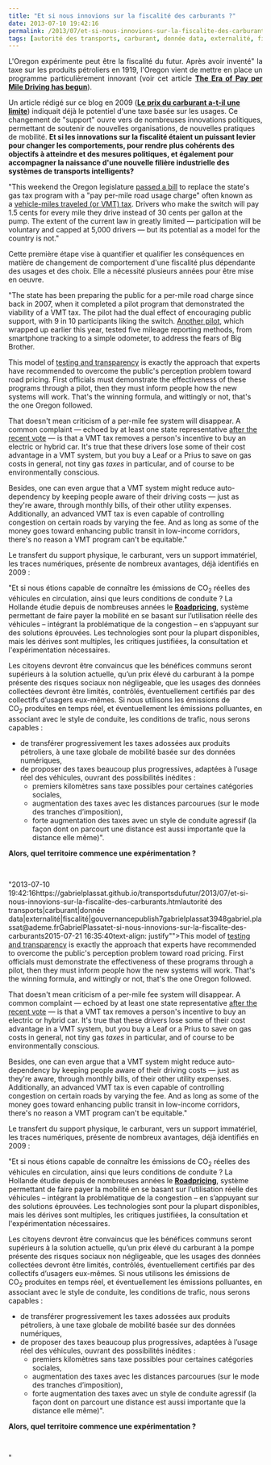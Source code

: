 ```yaml
---
title: "Et si nous innovions sur la fiscalité des carburants ?"
date: 2013-07-10 19:42:16
permalink: /2013/07/et-si-nous-innovions-sur-la-fiscalite-des-carburants.html
tags: [autorité des transports, carburant, donnée data, externalité, fiscalité, gouvernance]
---
```


<p style="text-align: justify">L'Oregon expérimente peut être la fiscalité du futur. Après avoir inventé" la taxe sur les produits pétroliers en 1919, l'Oregon vient de mettre en place un programme particulièrement innovant (voir cet article <strong><a href=""http://www.theatlanticcities.com/commute/2013/07/era-pay-mile-driving-has-begun/6150/"" target=""_blank"">The Era of Pay per Mile Driving has begun</a></strong>). </p> <p style=""text-align: justify"">Un article rédigé sur ce blog en 2009 (<strong><a href="https://gabrielplassat.github.io/transportsdufutur/2009/11/le-prix-du-carburant-a-la-pompe-atil-une-limite.html"" target=""_blank"">Le prix du carburant a-t-il une limite</a></strong>) indiquait déjà le potentiel d'une taxe basée sur les usages. Ce changement de "support" ouvre vers de nombreuses innovations politiques, permettant de soutenir de nouvelles organisations, de nouvelles pratiques de mobilité. <strong>Et si les innovations sur la fiscalité étaient un puissant levier pour changer les comportements, pour rendre plus cohérents des objectifs à atteindre et des mesures politiques, et également pour accompagner la naissance d'une nouvelle filière industrielle des systèmes de transports intelligents? </strong></p>  <!--more-->   <p style=""padding-left: 30pxtext-align: justify"">"This weekend the Oregon legislature <a href=""http://www.leg.state.or.us/mag/home.htm"">passed a bill</a> to replace the state's gas tax program with a "pay per-mile road usage charge" often known as a <a href=""http://www.theatlanticcities.com/commute/2012/08/vmt-tax-good-idea/3062/"">vehicle-miles traveled (or VMT) tax</a>. Drivers who make the switch will pay 1.5 cents for every mile they drive instead of 30 cents per gallon at the pump. The extent of the current law in greatly limited — participation will be voluntary and capped at 5,000 drivers — but its potential as a model for the country is not." </p>  <p style=""text-align: justify"">Cette première étape vise à quantifier et qualifier les conséquences en matière de changement de comportement d'une fiscalité plus dépendante des usages et des choix. Elle a nécessité plusieurs années pour être mise en oeuvre.</p> <p style=""padding-left: 30pxtext-align: justify"">"The state has been preparing the public for a per-mile road charge since back in 2007, when it completed a pilot program that demonstrated the viability of a VMT tax. The pilot had the dual effect of encouraging public support, with 9 in 10 participants liking the switch. <a href=""http://www.theatlanticcities.com/commute/2013/01/oregon-pushing-ahead-road-use-fees/4434/"">Another pilot</a>, which wrapped up earlier this year, tested five mileage reporting methods, from smartphone tracking to a simple odometer, to address the fears of Big Brother.</p> <p style=""padding-left: 30pxtext-align: justify"">This model of <a href=""http://www.theatlanticcities.com/commute/2013/02/congestion-pricings-enduring-public-perception-problem/4582/"">testing and transparency</a> is exactly the approach that experts have recommended to overcome the public's perception problem toward road pricing. First officials must demonstrate the effectiveness of these programs through a pilot, then they must inform people how the new systems will work. That's the winning formula, and wittingly or not, that's the one Oregon followed.</p> <p style=""padding-left: 30pxtext-align: justify"">That doesn't mean criticism of a per-mile fee system will disappear. A common complaint — echoed by at least one state representative <a href=""http://www.statesmanjournal.com/article/20130708/STATE/307080019/Lawmakers-switch-gears-per-mile-road-usage-charge"">after the recent vote</a> — is that a VMT tax removes a person's incentive to buy an electric or hybrid car. It's true that these drivers lose some of their cost advantage in a VMT system, but you buy a Leaf or a Prius to save on gas costs in general, not tiny gas <em>taxes</em> in particular, and of course to be environmentally conscious.</p> <p style=""padding-left: 30pxtext-align: justify"">Besides, one can even argue that a VMT system might reduce auto-dependency by keeping people aware of their driving costs — just as they're aware, through monthly bills, of their other utility expenses. Additionally, an advanced VMT tax is even capable of controlling congestion on certain roads by varying the fee. And as long as some of the money goes toward enhancing public transit in low-income corridors, there's no reason a VMT program can't be equitable."</p> <p style=""text-align: justify"">Le transfert du support physique, le carburant, vers un support immatériel, les traces numériques, présente de nombreux avantages, déjà identifiés en 2009 :</p> <p style=""padding-left: 30pxtext-align: justify"">"Et si nous étions capable de connaître les émissions de CO<sub>2</sub> réelles des véhicules en circulation, ainsi que leurs conditions de conduite ? La Hollande étudie depuis de nombreuses années le <strong><a href=""http://www.verkeerenwaterstaat.nl/english/topics/mobility_and_accessibility/roadpricing/"">Roadpricing</a></strong>, système permettant de faire payer la mobilité en se basant sur l’utilisation réelle des véhicules – intégrant la problématique de la congestion – en s’appuyant sur des solutions éprouvées. Les technologies sont pour la plupart disponibles, mais les dérives sont multiples, les critiques justifiées, la consultation et l'expérimentation nécessaires.</p> <p style=""padding-left: 30pxtext-align: justify""><span style=""font-size: small"">Les citoyens devront être convaincus que les bénéfices communs seront supérieurs à la solution actuelle, qu’un prix élevé du carburant à la pompe présente des risques sociaux non négligeable, que les usages des données collectées devront être limités, contrôlés, éventuellement certifiés par des collectifs d’usagers eux-mêmes. </span>Si nous utilisons les émissions de CO<sub>2</sub> produites en temps réel, et éventuellement les émissions polluantes, en associant avec le style de conduite, les conditions de trafic, nous serons capables :</p> <ul style=""padding-left: 30px""> <li>de transférer progressivement les taxes adossées aux produits pétroliers, à une taxe globale de mobilité basée sur des données numériques,</li> <li>de proposer des taxes beaucoup plus progressives, adaptées à l’usage réel des véhicules, ouvrant des possibilités inédites : <ul> <li>premiers kilomètres sans taxe possibles pour certaines catégories sociales,</li> <li>augmentation des taxes avec les distances parcourues (sur le mode des tranches d’imposition),</li> <li>forte augmentation des taxes avec un style de conduite agressif (la façon dont on parcourt une distance est aussi importante que la distance elle même)".</li> </ul> </li> </ul> <strong>Alors, quel territoire commence une expérimentation ?</strong><br /> <p style=""padding-left: 30px""> </p>"2013-07-10 19:42:16https://gabrielplassat.github.io/transportsdufutur/2013/07/et-si-nous-innovions-sur-la-fiscalite-des-carburants.htmlautorité des transports|carburant|donnée data|externalité|fiscalité|gouvernancepublish7gabrielplassat3948gabriel.plassat@ademe.frGabrielPlassatet-si-nous-innovions-sur-la-fiscalite-des-carburants2015-07-21 16:35:40text-align: justify"">This model of <a href=""http://www.theatlanticcities.com/commute/2013/02/congestion-pricings-enduring-public-perception-problem/4582/"">testing and transparency</a> is exactly the approach that experts have recommended to overcome the public's perception problem toward road pricing. First officials must demonstrate the effectiveness of these programs through a pilot, then they must inform people how the new systems will work. That's the winning formula, and wittingly or not, that's the one Oregon followed.</p> <p style=""padding-left: 30pxtext-align: justify"">That doesn't mean criticism of a per-mile fee system will disappear. A common complaint — echoed by at least one state representative <a href=""http://www.statesmanjournal.com/article/20130708/STATE/307080019/Lawmakers-switch-gears-per-mile-road-usage-charge"">after the recent vote</a> — is that a VMT tax removes a person's incentive to buy an electric or hybrid car. It's true that these drivers lose some of their cost advantage in a VMT system, but you buy a Leaf or a Prius to save on gas costs in general, not tiny gas <em>taxes</em> in particular, and of course to be environmentally conscious.</p> <p style=""padding-left: 30pxtext-align: justify"">Besides, one can even argue that a VMT system might reduce auto-dependency by keeping people aware of their driving costs — just as they're aware, through monthly bills, of their other utility expenses. Additionally, an advanced VMT tax is even capable of controlling congestion on certain roads by varying the fee. And as long as some of the money goes toward enhancing public transit in low-income corridors, there's no reason a VMT program can't be equitable."</p> <p style=""text-align: justify"">Le transfert du support physique, le carburant, vers un support immatériel, les traces numériques, présente de nombreux avantages, déjà identifiés en 2009 :</p> <p style=""padding-left: 30pxtext-align: justify"">"Et si nous étions capable de connaître les émissions de CO<sub>2</sub> réelles des véhicules en circulation, ainsi que leurs conditions de conduite ? La Hollande étudie depuis de nombreuses années le <strong><a href=""http://www.verkeerenwaterstaat.nl/english/topics/mobility_and_accessibility/roadpricing/"">Roadpricing</a></strong>, système permettant de faire payer la mobilité en se basant sur l’utilisation réelle des véhicules – intégrant la problématique de la congestion – en s’appuyant sur des solutions éprouvées. Les technologies sont pour la plupart disponibles, mais les dérives sont multiples, les critiques justifiées, la consultation et l'expérimentation nécessaires.</p> <p style=""padding-left: 30pxtext-align: justify""><span style=""font-size: small"">Les citoyens devront être convaincus que les bénéfices communs seront supérieurs à la solution actuelle, qu’un prix élevé du carburant à la pompe présente des risques sociaux non négligeable, que les usages des données collectées devront être limités, contrôlés, éventuellement certifiés par des collectifs d’usagers eux-mêmes. </span>Si nous utilisons les émissions de CO<sub>2</sub> produites en temps réel, et éventuellement les émissions polluantes, en associant avec le style de conduite, les conditions de trafic, nous serons capables :</p> <ul style=""padding-left: 30px""> <li>de transférer progressivement les taxes adossées aux produits pétroliers, à une taxe globale de mobilité basée sur des données numériques,</li> <li>de proposer des taxes beaucoup plus progressives, adaptées à l’usage réel des véhicules, ouvrant des possibilités inédites : <ul> <li>premiers kilomètres sans taxe possibles pour certaines catégories sociales,</li> <li>augmentation des taxes avec les distances parcourues (sur le mode des tranches d’imposition),</li> <li>forte augmentation des taxes avec un style de conduite agressif (la façon dont on parcourt une distance est aussi importante que la distance elle même)".</li> </ul> </li> </ul> <strong>Alors, quel territoire commence une expérimentation ?</strong><br /> <p style=""padding-left: 30px""> </p>"

